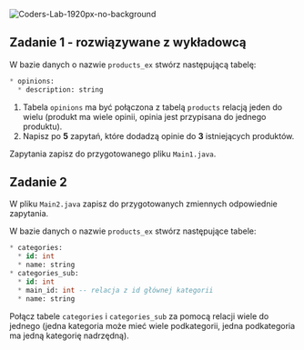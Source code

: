 ![Coders-Lab-1920px-no-background](https://user-images.githubusercontent.com/152855/73064373-5ed69780-3ea1-11ea-8a71-3d370a5e7dd8.png)


## Zadanie 1 - rozwiązywane z wykładowcą


W bazie danych o nazwie ```products_ex``` stwórz następującą tabelę:
```SQL
* opinions:
  * description: string
```

1. Tabela ```opinions``` ma być połączona z tabelą ```products``` relacją jeden do wielu (produkt ma wiele opinii, opinia jest przypisana do jednego produktu).
2. Napisz po **5** zapytań, które dodadzą opinie do **3** istniejących produktów.  

Zapytania zapisz do przygotowanego pliku `Main1.java`.


## Zadanie 2

W pliku `Main2.java` zapisz do przygotowanych zmiennych odpowiednie zapytania.

W bazie danych o nazwie ```products_ex``` stwórz następujące tabele:
```SQL
* categories:
  * id: int
  * name: string
* categories_sub:
  * id: int
  * main_id: int -- relacja z id głównej kategorii
  * name: string
```
Połącz tabele `categories` i `categories_sub` za pomocą relacji wiele do jednego 
(jedna kategoria może mieć wiele podkategorii, jedna podkategoria ma jedną kategorię nadrzędną).

